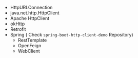 - HttpURLConnection
- java.net.http.HttpClient
- Apache HttpClient
- okHttp
- Retrofit
- Spring ( Check `spring-boot-http-client-demo` Repository)
  - RestTemplate
  - OpenFeign
  - WebClient